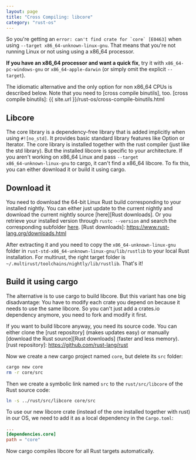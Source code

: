 ```yaml
---
layout: page
title: "Cross Compiling: libcore"
category: "rust-os"
---
```

So you're getting an ``error: can't find crate for `core` [E0463]`` when using `--target x86_64-unknown-linux-gnu`. That means that you're not running Linux or not using using a x86_64 processor.

**If you have an x86_64 processor and want a quick fix**, try it with `x86_64-pc-windows-gnu` or `x86_64-apple-darwin` (or simply omit the explicit `--target`).

The idiomatic alternative and the only option for non x86_64 CPUs is described below. Note that you need to [cross compile binutils], too.
[cross compile binutils]: {{ site.url }}/rust-os/cross-compile-binutils.html

## Libcore
The core library is a dependency-free library that is added implicitly when using `#![no_std]`. It provides basic standard library features like Option or Iterator. The core library is installed together with the rust compiler (just like the std library). But the installed libcore is specific to your architecture. If you aren't working on x86_64 Linux and pass `‑‑target x86_64‑unknown‑linux‑gnu` to cargo, it can't find a x86_64 libcore. To fix this, you can either download it or build it using cargo.

## Download it
You need to download the 64-bit Linux Rust build corresponding to your installed nightly. You can either just update to the current nightly and download the current nightly source [here][Rust downloads]. Or you retrieve your installed version through `rustc --version` and search the corresponding subfolder [here](http://static.rust-lang.org/dist/).
[Rust downloads]: https://www.rust-lang.org/downloads.html

After extracting it and you need to copy the `x86_64-unknown-linux-gnu` folder in `rust-std-x86_64-unknown-linux-gnu/lib/rustlib` to your local Rust installation. For multirust, the right target folder is `~/.multirust/toolchains/nightly/lib/rustlib`. That's it!

## Build it using cargo
The alternative is to use cargo to build libcore. But this variant has one big disadvantage: You have to modify each crate you depend on because it needs to use the same libcore. So you can't just add a crates.io dependency anymore, you need to fork and modify it first.

If you want to build libcore anyway, you need its source code. You can either clone the [rust repository] \(makes updates easy) or manually [download the Rust source][Rust downloads] \(faster and less memory).
[rust repository]: https://github.com/rust-lang/rust

Now we create a new cargo project named `core`, but delete its `src` folder:

```bash
cargo new core
rm -r core/src
```

Then we create a symbolic link named `src` to the `rust/src/libcore` of the Rust source code:

```bash
ln -s ../rust/src/libcore core/src
```

To use our new libcore crate (instead of the one installed together with rust) in our OS, we need to add it as a local dependency in the `Cargo.toml`:

```toml
...
[dependencies.core]
path = "core"
```
Now cargo compiles libcore for all Rust targets automatically.
